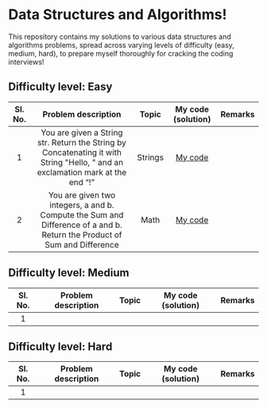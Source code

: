 # Data Structures and Algorithms!
This repository contains my solutions to various data structures and algorithms problems, spread across varying levels of difficulty (easy, medium, hard), to prepare myself thoroughly for cracking the coding interviews!<br/>

## Difficulty level: Easy
| Sl. No. | Problem description | Topic | My code (solution) | Remarks |
| :-----: | :-----------------: | :---: | :----------------: | :-----: |
| 1 | You are given a String str. Return the String by Concatenating it with String "Hello, " and an exclamation mark at the end “!” | Strings | [My code](https://github.com/theRangeCoder/data-structures-and-algorithms/blob/main/Easy/Hello%20User.py) |
| 2 | You are given two integers, a and b. Compute the Sum and Difference of a and b. Return the Product of Sum and Difference | Math | [My code](https://github.com/theRangeCoder/data-structures-and-algorithms/blob/main/Easy/Product%20Of%20Sum%20And%20Difference.py) |


## Difficulty level: Medium
| Sl. No. | Problem description | Topic | My code (solution) | Remarks |
| :-----: | :-----------------: | :---: | :----------------: | :-----: |
| 1 | 


## Difficulty level: Hard
| Sl. No. | Problem description | Topic | My code (solution) | Remarks |
| :-----: | :-----------------: | :---: | :----------------: | :-----: |
| 1 |
